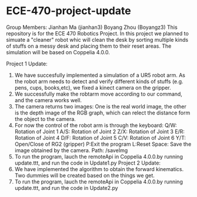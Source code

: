 # ECE-470-project-update
Group Members: Jianhan Ma (jianhan3) Boyang Zhou (Boyangz3)
This repository is for the ECE 470 Robotics Project. In this project we planned to simuate a "cleaner" robot whic will clean the desk by sorting multiple kinds of stuffs on a messy desk and placing them to their reset areas. The simulation will be based on Coppelia 4.0.0.

Project 1 Update:
1. We have succesfully implemented a simulation of a UR5 robot arm. As the robot arm needs to detect and verify different kinds of stuffs (e.g. pens, cups, books,etc), we fixed a kinect camera on the gripper.
2. We successfully make the robtarm move according to our command, and the camera works well.
3. The camera returns two images: One is the real world image, the other is the depth image of the RGB graph, which can relect the distance form the object to the camera.
3. For now the control of the robot arm is through the keyboard:
    Q/W: Rotation of Joint 1
    A/S: Rotation of Joint 2
    Z/X: Rotation of Joint 3
    E/R: Rotation of Joint 4
    D/F: Rotation of Joint 5
    C/V: Rotation of Joint 6
    Y/T: Open/Close of RG2 (gripper)
    P:Exit the program
    L:Reset 
    Space: Save the image obtained by the camera. Path: /saveImg
4. To run the program, lauch the remoteApi in Coppelia 4.0.0.by running update.ttt, and run the code in Update1.py
Project 2 Update:
1. We have implemented the algorithm to obtain the forward kinematics. Two dummies will be created based on the things we get.
2. To run the program, lauch the remoteApi in Coppelia 4.0.0.by running update.ttt, and run the code in Update2.py
 
